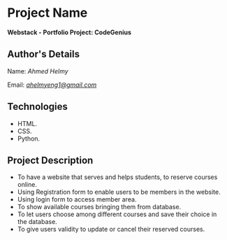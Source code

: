 # Project Name
**Webstack - Portfolio Project: CodeGenius**

## Author's Details
Name: *Ahmed Helmy*

Email: *ahelmyeng1@gmail.com*

## Technologies
* HTML.
* CSS.
* Python.

## Project Description
* To have a website that serves and helps students, to reserve courses online.
* Using Registration form to enable users to be members in the website.
* Using login form to access member area.
* To show available courses bringing them from database.
* To let users choose among different courses and save their choice in the database.
* To give users validity to update or cancel their reserved courses.